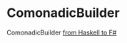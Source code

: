 # ComonadicBuilder
ComonadicBuilder [from Haskell to F#](https://giuliohome.wordpress.com/2019/04/08/from-haskell-to-f/)

